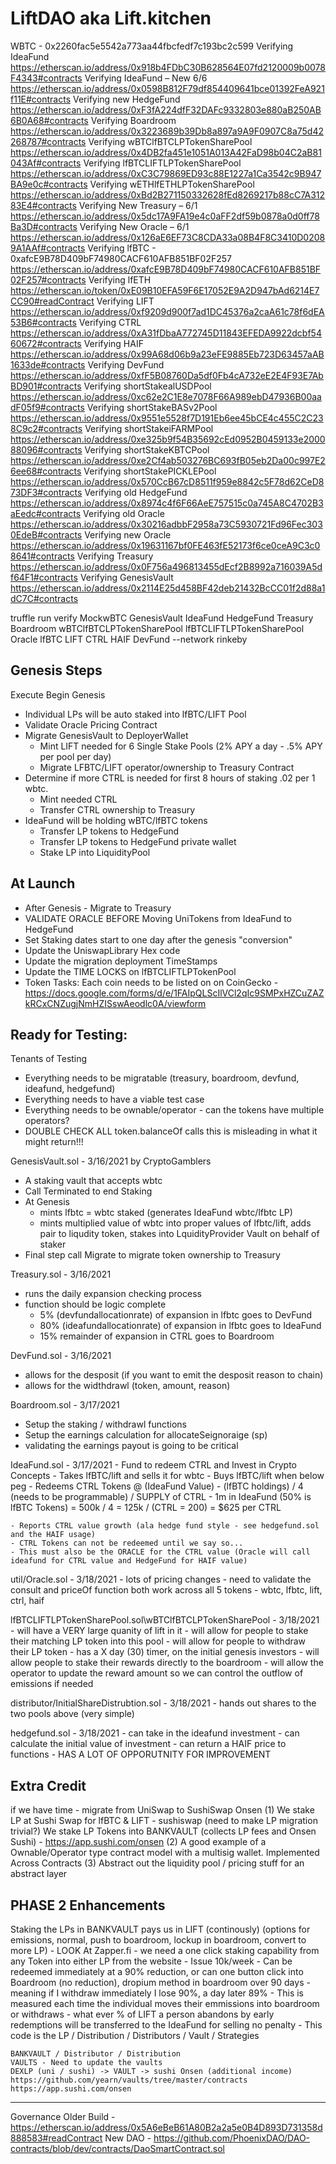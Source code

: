 # LiftDAO aka Lift.kitchen
WBTC - 0x2260fac5e5542a773aa44fbcfedf7c193bc2c599
Verifying IdeaFund
https://etherscan.io/address/0x918b4FDbC30B628564E07fd2120009b0078F4343#contracts
Verifying IdeaFund – New 6/6
https://etherscan.io/address/0x0598B812F79df854409641bce01392FeA921f11E#contracts
Verifying new HedgeFund
https://etherscan.io/address/0xF3fA224dfF32DAFc9332803e880aB250AB6B0A68#contracts
Verifying Boardroom
https://etherscan.io/address/0x3223689b39Db8a897a9A9F0907C8a75d42268787#contracts
Verifying wBTClfBTCLPTokenSharePool
https://etherscan.io/address/0x4DB2fa451e1051A013A42FaD98b04C2aB81043Af#contracts
Verifying lfBTCLIFTLPTokenSharePool
https://etherscan.io/address/0xC3C79869ED93c88E1227a1Ca3542c9B947BA9e0c#contracts
Verifying wETHlfETHLPTokenSharePool
https://etherscan.io/address/0xBd2B271150332628fEd8269217b88cC7A31283E4#contracts
Verifying New Treasury – 6/1
https://etherscan.io/address/0x5dc17A9FA19e4c0aFF2df59b0878a0d0ff78Ba3D#contracts
Verifying New Oracle – 6/1
https://etherscan.io/address/0x126aE6EF73C8CDA33a08B4F8C3410D02089A1AAf#contracts
Verifying lfBTC - 0xafcE9B78D409bF74980CACF610AFB851BF02F257
https://etherscan.io/address/0xafcE9B78D409bF74980CACF610AFB851BF02F257#contracts
Verifying lfETH
https://etherscan.io/token/0xE09B10EFA59F6E17052E9A2D947bAd6214E7CC90#readContract
Verifying LIFT
https://etherscan.io/address/0xf9209d900f7ad1DC45376a2caA61c78f6dEA53B6#contracts
Verifying CTRL
https://etherscan.io/address/0xA31fDbaA772745D11843EFEDA9922dcbf5460672#contracts
Verifying HAIF
https://etherscan.io/address/0x99A68d06b9a23eFE9885Eb723D63457aAB1633de#contracts
Verifying DevFund
https://etherscan.io/address/0xfF5B08760Da5df0Fb4cA732eE2E4F93E7AbBD901#contracts
Verifying shortStakealUSDPool
https://etherscan.io/address/0xc62e2C1E8e7078F66A989ebD47936B00aadF05f9#contracts
Verifying shortStakeBASv2Pool
https://etherscan.io/address/0x9551e5528f7D191Eb6ee45bCE4c455C2C238C9c2#contracts
Verifying shortStakeiFARMPool
https://etherscan.io/address/0xe325b9f54B35692cEd0952B0459133e200088096#contracts
Verifying shortStakeKBTCPool
https://etherscan.io/address/0xe2Cf4ab503276BC693fB05eb2Da00c997E26ee68#contracts
Verifying shortStakePICKLEPool
https://etherscan.io/address/0x570CcB67cD8511f959e8842c5F78d62CeD873DF3#contracts
Verifying old HedgeFund
https://etherscan.io/address/0x8974c4f6F66AeE757515c0a745A8C4702B3aEedc#contracts
Verifying old Oracle
https://etherscan.io/address/0x30216adbbF2958a73C5930721Fd96Fec3030EdeB#contracts
Verifying new Oracle
https://etherscan.io/address/0x19631167bf0FE463fE52173f6ce0ceA9C3c08641#contracts
Verifying Treasury
https://etherscan.io/address/0x0F756a496813455dEcf2B8992a716039A5df64F1#contracts
Verifying GenesisVault 
https://etherscan.io/address/0x2114E25d458BF42deb21432BcCC01f2d88a1dC7C#contracts



truffle run verify MockwBTC GenesisVault IdeaFund HedgeFund Treasury Boardroom  wBTClfBTCLPTokenSharePool lfBTCLIFTLPTokenSharePool Oracle lfBTC LIFT CTRL HAIF DevFund --network rinkeby

Genesis Steps
--------------------------------------------------------------------------------------
Execute Begin Genesis
- Individual LPs will be auto staked into lfBTC/LIFT Pool
- Validate Oracle Pricing Contract
- Migrate GenesisVault to DeployerWallet
    - Mint LIFT needed for 6 Single Stake Pools (2% APY a day - .5% APY per pool per day)
    - Migrate LFBTC/LIFT operator/ownership to Treasury Contract
- Determine if more CTRL is needed for first 8 hours of staking .02 per 1 wbtc.
    - Mint needed CTRL
    - Transfer CTRL ownership to Treasury
- IdeaFund will be holding wBTC/lfBTC tokens
    - Transfer LP tokens to HedgeFund
    - Transfer LP tokens to HedgeFund private wallet
    - Stake LP into LiquidityPool


At Launch
--------------------------------------------------------------------------------------
- After Genesis - Migrate to Treasury
- VALIDATE ORACLE BEFORE Moving UniTokens from IdeaFund to HedgeFund
- Set Staking dates start to one day after the genesis "conversion"
- Update the UniswapLibrary Hex code
- Update the migration deployment TimeStamps
- Update the TIME LOCKS on lfBTCLIFTLPTokenPool
- Token Tasks:  Each coin needs to be listed on on CoinGecko - https://docs.google.com/forms/d/e/1FAIpQLScIlVCl2qIc9SMPxHZCuZAZkRCxCNZugjNmHZISswAeodlc0A/viewform

Ready for Testing:
--------------------------------------------------------------------------------------
Tenants of Testing
- Everything needs to be migratable (treasury, boardroom, devfund, ideafund, hedgefund)
- Everything needs to have a viable test case
- Everything needs to be ownable/operator - can the tokens have multiple operators?
- DOUBLE CHECK ALL token.balanceOf calls this is misleading in what it might return!!!

GenesisVault.sol - 3/16/2021 by CryptoGamblers
- A staking vault that accepts wbtc
- Call Terminated to end Staking
- At Genesis
    - mints lfbtc = wbtc staked (generates IdeaFund wbtc/lfbtc LP)
    - mints multiplied value of wbtc into proper values of lfbtc/lift, adds pair to liqudity token, stakes into LquidityProvider Vault on behalf of staker
- Final step call Migrate to migrate token ownership to Treasury

Treasury.sol - 3/16/2021
- runs the daily expansion checking process
- function should be logic complete 
    - 5% (devfundallocationrate) of expansion in lfbtc goes to DevFund
    - 80% (ideafundallocationrate) of expansion in lfbtc goes to IdeaFund
    - 15% remainder of expansion in CTRL goes to Boardroom 

DevFund.sol - 3/16/2021
- allows for the desposit (if you want to emit the desposit reason to chain)
- allows for the widthdrawl (token, amount, reason)

Boardroom.sol - 3/17/2021
- Setup the staking / withdrawl functions 
- Setup the earnings calculation for allocateSeignoraige (sp)
- validating the earnings payout is going to be critical

IdeaFund.sol - 3/17/2021
    - Fund to redeem CTRL and Invest in Crypto Concepts 
    - Takes lfBTC/lift and sells it for wbtc 
    - Buys lfBTC/lift when below peg 
    - Redeems CTRL Tokens @ (IdeaFund Value) - (lfBTC holdings) / 4 (needs to be programmable) / SUPPLY of CTRL
        - 1m in IdeaFund (50% is lfBTC Tokens) = 500k / 4 = 125k / (CTRL = 200) = $625 per CTRL

    - Reports CTRL value growth (ala hedge fund style - see hedgefund.sol and the HAIF usage)
    - CTRL Tokens can not be redeemed until we say so...  
    - This must also be the ORACLE for the CTRL value (Oracle will call ideafund for CTRL value and HedgeFund for HAIF value)

util/Oracle.sol - 3/18/2021
    - lots of pricing changes
    - need to validate the consult and priceOf function both work across all 5 tokens
    - wbtc, lfbtc, lift, ctrl, haif

lfBTCLIFTLPTokenSharePool.sol\wBTClfBTCLPTokenSharePool - 3/18/2021
    - will have a VERY large quanity of lift in it
    - will allow for people to stake their matching LP token into this pool
    - will allow for people to withdraw their LP token 
        - has a X day (30) timer, on the initial genesis investors
    - will allow people to stake their rewards directly to the boardroom
    - will allow the operator to update the reward amount so we can control the outflow of emissions if needed

distributor/InitialShareDistrubtion.sol - 3/18/2021
    - hands out shares to the two pools above (very simple)

hedgefund.sol - 3/18/2021
    - can take in the ideafund investment
    - can calculate the initial value of investment
    - can return a HAIF price to functions
    - HAS A LOT OF OPPORUTNITY FOR IMPROVEMENT

Extra Credit
--------------------------------------------------------------------------------------
if we have time - migrate from UniSwap to SushiSwap Onsen
(1)
We stake LP at Sushi Swap for lfBTC & LIFT - sushiswap (need to make LP migration trivial?)
We stake LP Tokens into BANKVAULT (collects LP fees and Onsen Sushi) - https://app.sushi.com/onsen
(2)
A good example of a Ownable/Operator type contract model with a multisig wallet. Implemented Across Contracts
(3)
Abstract out the liquidity pool / pricing stuff for an abstract layer


PHASE 2 Enhancements
--------------------------------------------------------------------------------------
Staking the LPs in BANKVAULT pays us in LIFT (continously) (options for emissions, normal, push to boardroom, lockup in boardroom, convert to more LP)
    - LOOK At Zapper.fi - we need a one click staking capability from any Token into either LP from the website
    - Issue 10k/week - Can be redeemed immediately at a 90% reduction, or can one button click into Boardroom (no reduction), dropium method in boardroom over 90 days - meaning if I withdraw immediately I lose 90%, a day later 89% - This is measured each time the individual moves their emmissions into boardroom or withdraws
    - what ever % of LIFT a person abandons by early redemptions will be transferred to the IdeaFund for selling no penalty
    - This code is the LP / Distribution / Distributors / Vault / Strategies

    BANKVAULT / Distributor / Distribution
    VAULTS - Need to update the vaults
    DEXLP (uni / sushi) -> VAULT -> sushi Onsen (additional income)
    https://github.com/yearn/vaults/tree/master/contracts
    https://app.sushi.com/onsen

--------------------------------------------------------------------------------------
Governance
    Older Build - https://etherscan.io/address/0x5A6eBeB61A80B2a2a5e0B4D893D731358d888583#readContract
    New DAO - https://github.com/PhoenixDAO/DAO-contracts/blob/dev/contracts/DaoSmartContract.sol
